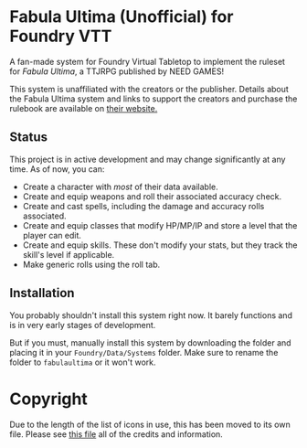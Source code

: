 # Fabula Ultima (Unofficial) for Foundry VTT

A fan-made system for Foundry Virtual Tabletop to implement the ruleset for _Fabula Ultima_, a TTJRPG published by NEED GAMES!

This system is unaffiliated with the creators or the publisher. Details about the Fabula Ultima system and links to support the creators and purchase the rulebook are available on [their website.](https://www.needgames.it/fabula-ultima-en/)

## Status

This project is in active development and may change significantly at any time. As of now, you can:

-   Create a character with _most_ of their data available.
-   Create and equip weapons and roll their associated accuracy check.
-   Create and cast spells, including the damage and accuracy rolls associated.
-   Create and equip classes that modify HP/MP/IP and store a level that the player can edit.
-   Create and equip skills. These don't modify your stats, but they track the skill's level if applicable.
-   Make generic rolls using the roll tab.

## Installation

You probably shouldn't install this system right now. It barely functions and is in very early stages of development.

But if you must, manually install this system by downloading the folder and placing it in your `Foundry/Data/Systems` folder. Make sure to rename the folder to `fabulaultima` or it won't work.

# Copyright

Due to the length of the list of icons in use, this has been moved to its own file. Please see [this file](./COPYRIGHT.md) all of the credits and information.
